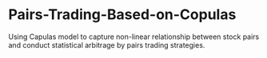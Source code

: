# Pairs-Trading-Based-on-Copulas
Using Capulas model to capture non-linear relationship between stock pairs and conduct statistical arbitrage by pairs trading strategies.
